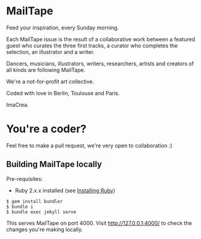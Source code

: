 # MailTape
Feed your inspiration, every Sunday morning.

Each MailTape issue is the result of a collaborative work between a featured guest who curates the three first tracks, a curator who completes the selection, an illustrator and a writer.

Dancers, musicians, illustrators, writers, researchers, artists and creators of all kinds are following MailTape.

We're a not-for-profit art collective.

Coded with love in Berlin, Toulouse and Paris.

ImaCrea.

# You're a coder?
Feel free to make a pull request, we're very open to collaboration :)

## Building MailTape locally

Pre-requisites:
* Ruby 2.x.x installed (see [Installing Ruby](https://www.ruby-lang.org/en/documentation/installation/))

```
$ gem install bundler
$ bundle i
$ bundle exec jekyll serve
```

This serves MailTape on port 4000. Visit http://127.0.0.1:4000/ to check the
changes you're making locally.
